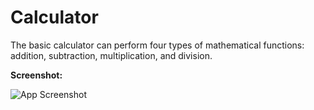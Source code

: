 # Calculator
 The basic calculator can perform four types of mathematical functions: addition, subtraction, multiplication, and division.

**Screenshot:**

![App Screenshot](https://github.com/Ranjith-M7/Profile-Cards/assets/126071064/295333a9-d1a6-4cc3-81a7-5039ee73e138)

